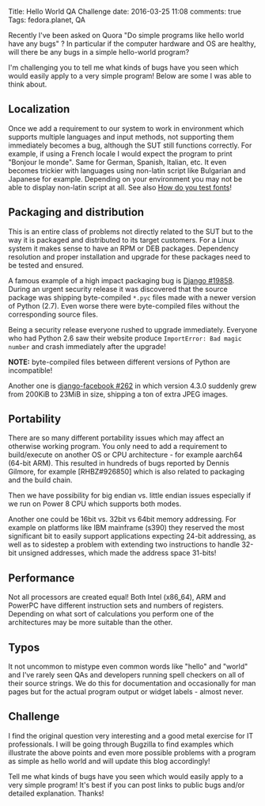 Title: Hello World QA Challenge
date: 2016-03-25 11:08
comments: true
Tags: fedora.planet, QA

Recently I've been asked on Quora
"Do simple programs like hello world have any bugs" ? In particular if the
computer hardware and OS are healthy, will there be any bugs in a simple
hello-world program?

I'm challenging you to tell me what
kinds of bugs have you seen which would easily apply to a very simple program!
Below are some I was able to think about.


Localization
------------

Once we add a requirement to our system to work in environment which supports
multiple languages and input methods, not supporting them immediately becomes a bug,
although the SUT still functions correctly. For example, if using a French locale
I would expect the program to print "Bonjour le monde". Same for German, Spanish,
Italian, etc. It even becomes trickier with languages using non-latin script like
Bulgarian and Japanese for example. Depending on your environment you may not be
able to display non-latin script at all.
See also
[How do you test fonts]({filename}2014-03-17-how-do-you-test-thai-scalable-fonts.markdown)!

Packaging and distribution
--------------------------

This is an entire class of problems not directly related to the SUT but to the way
it is packaged and distributed to its target customers. For a Linux system it makes
sense to have an RPM or DEB packages. Dependency resolution and proper installation
and upgrade for these packages need to be tested and ensured.

A famous example of a high impact packaging bug is
[Django #19858](https://code.djangoproject.com/ticket/19858). During an urgent
security release it was discovered that the source package was shipping byte-compiled
`*.pyc` files made with a newer version of Python (2.7). Even worse there were
byte-compiled files without the corresponding source files.

Being a security release everyone
rushed to upgrade immediately. Everyone who had Python 2.6 saw their website
produce `ImportError: Bad magic number` and crash immediately after the upgrade!

**NOTE:** byte-compiled files between different versions of Python are
incompatible!

Another one is
[django-facebook #262](https://github.com/tschellenbach/Django-facebook/issues/262)
in which version 4.3.0 suddenly grew from 200KiB to 23MiB in size, shipping a ton
of extra JPEG images.

Portability
-----------

There are so many different portability issues which may affect an otherwise
working program. You only need to add a requirement to build/execute on another
OS or CPU architecture - for example aarch64 (64-bit ARM).
This resulted in hundreds of bugs
reported by Dennis Gilmore, for example [RHBZ#926850] which is also related to
packaging and the build chain.

Then we have possibility for big endian vs. little endian issues especially if
we run on Power 8 CPU which supports both modes.

Another one could be 16bit vs. 32bit vs 64bit memory addressing. For example
on platforms like IBM mainframe (s390) they reserved the most significant bit
to easily support applications expecting 24-bit addressing, as well as to
sidestep a problem with extending two instructions to handle 32-bit unsigned
addresses, which made the address space 31-bits!

Performance
------------

Not all processors are created equal! Both Intel (x86_64), ARM and PowerPC
have different instruction sets and numbers of registers. Depending on what
sort of calculations you perform one of the architectures may be more suitable
than the other.


Typos
-----

It not uncommon to mistype even common words like
"hello" and "world" and I've rarely seen QAs and developers running spell
checkers on all of their source strings. We do this for documentation and
occasionally for man pages but for the actual program output or widget labels -
almost never.


Challenge
---------

I find the original question very interesting and a good metal exercise for
IT professionals. I will be going through Bugzilla
to find examples which illustrate the above points and even more possible problems
with a program as simple as hello world and will update this blog accordingly!

Tell me what kinds of bugs have you seen which would easily apply to a very simple program!
It's best if you can post links to public bugs and/or detailed explanation.
Thanks!
